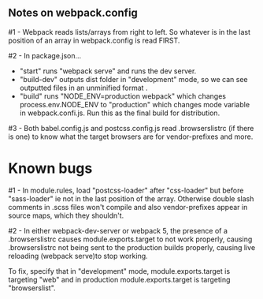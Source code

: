 ## Notes on webpack.config

#1 - Webpack reads lists/arrays from right to left. So whatever is in the last position of an array in webpack.config is read FIRST.

#2 - In package.json...

- "start" runs "webpack serve" and runs the dev server.
- "build-dev" outputs dist folder in "development" mode, so we can see outputted files in an unminified format .
- "build" runs "NODE_ENV=production webpack" which changes process.env.NODE_ENV to "production" which changes mode variable in webpack.confi.js. Run this as the final build for distribution.

#3 - Both babel.config.js and postcss.config.js read .browserslistrc
(if there is one) to know what the target browsers are for vendor-prefixes
and more.

# Known bugs

#1 - In module.rules, load "postcss-loader" after "css-loader" but before
"sass-loader" ie not in the last position of the array. Otherwise double
slash comments in .scss files won't compile and also vendor-prefixes appear
in source maps, which they shouldn't.

#2 - In either webpack-dev-server or webpack 5, the presence of a .browserslistrc
causes module.exports.target to not work properly, causing .browserslistrc not being sent to the production builds properly, causing live reloading (webpack serve)to stop working.

To fix, specify that in "development" mode, module.exports.target is targeting "web" and in production module.exports.target is targeting "browserslist".
